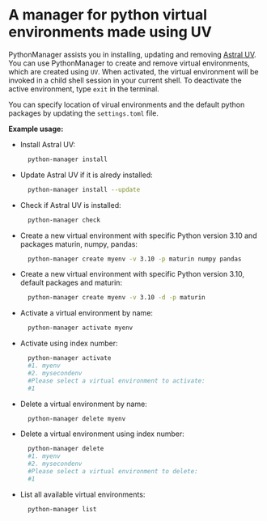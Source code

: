 # A manager for python virtual environments made using UV

PythonManager assists you in installing, updating and removing [Astral UV](https://docs.astral.sh/uv/).
You can use PythonManager to create and remove virtual environments, which are created using `UV`.
When activated, the virtual environment will be invoked in a child shell session in your current shell.
To deactivate the active environment, type `exit` in the terminal.

You can specify location of virual environments and the default python packages by updating the `settings.toml` file.

**Example usage:**

- Install Astral UV:

  ```bash
    python-manager install
  ```

- Update Astral UV if it is alredy installed:

  ```bash
    python-manager install --update
  ```

- Check if Astral UV is installed:

  ```bash
    python-manager check
  ```

- Create a new virtual environment with specific Python version 3.10 and packages maturin, numpy, pandas:

  ```bash
    python-manager create myenv -v 3.10 -p maturin numpy pandas
  ```

- Create a new virtual environment with specific Python version 3.10, default packages and maturin:

  ```bash
    python-manager create myenv -v 3.10 -d -p maturin
  ```

- Activate a virtual environment by name:

  ```bash
    python-manager activate myenv
  ```

- Activate using index number:

  ```bash
    python-manager activate
    #1. myenv
    #2. mysecondenv
    #Please select a virtual environment to activate:
    #1
  ```

- Delete a virtual environment by name:

  ```bash
    python-manager delete myenv
  ```

- Delete a virtual environment using index number:

  ```bash
    python-manager delete
    #1. myenv
    #2. mysecondenv
    #Please select a virtual environment to delete:
    #1
  ```

- List all available virtual environments:

  ```bash
    python-manager list
  ```
